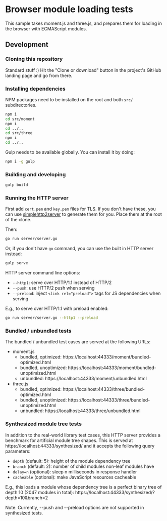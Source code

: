 # Browser module loading tests

This sample takes moment.js and three.js, and prepares them for loading in the
browser with ECMAScript modules.

## Development

### Cloning this repository

Standard stuff :) Hit the "Clone or download" button in the project's GitHub
landing page and go from there.

### Installing dependencies

NPM packages need to be installed on the root and both `src/` subdirectories.

```sh
npm i
cd src/moment
npm i
cd ../..
cd src/three
npm i
cd ../..
```

Gulp needs to be available globally. You can install it by doing:

```sh
npm i -g gulp
```

### Building and developing

```sh
gulp build
```

### Running the HTTP server

First add `cert.pem` and `key.pem` files for TLS. If you don't have these, you
can use [simplehttp2server](https://github.com/GoogleChrome/simplehttp2server)
to generate them for you. Place them at the root of the clone.

Then:

```sh
go run server/server.go
```

Or, if you don't have `go` command, you can use the built in HTTP server instead:

```sh
gulp serve
```

HTTP server command line options:
- `--http1`: serve over HTTP/1.1 instead of HTTP/2
- `--push`: use HTTP/2 push when serving
- `--preload`: inject `<link rel="preload">` tags for JS dependencies when serving

E.g., to serve over HTTP/1.1 with preload enabled:

```sh
go run server/server.go --http1 --preload
```

### Bundled / unbundled tests

The bundled / unbundled test cases are served at the following URLs:

* moment.js
  * bundled, optimized:   https://localhost:44333/moment/bundled-optimized.html
  * bundled, unoptimized: https://localhost:44333/moment/bundled-unoptimized.html
  * unbundled:            https://localhost:44333/moment/unbundled.html
* three.js
  * bundled, optimized:   https://localhost:44333/three/bundled-optimized.html
  * bundled, unoptimized: https://localhost:44333/three/bundled-unoptimized.html
  * unbundled:            https://localhost:44333/three/unbundled.html

### Synthesized module tree tests

In addition to the real-world library test cases, this HTTP server provides
a benchmark for artificial module tree shapes. This is served at
https://localhost:44333/synthesized/ and it accepts the following query
parameters:

- `depth` (default: 5):   height of the module dependency tree
- `branch` (default: 2):  number of child modules non-leaf modules have
- `delay=n` (optional):   sleep n milliseconds in response handler
- `cacheable` (optional): make JavaScript resources cacheable

E.g., this loads a module whose dependency tree is a perfect binary tree of
depth 10 (2047 modules in total):
https://localhost:44333/synthesized/?depth=10&branch=2

Note: Currently, --push and --preload options are not supported in synthesized
tests.
